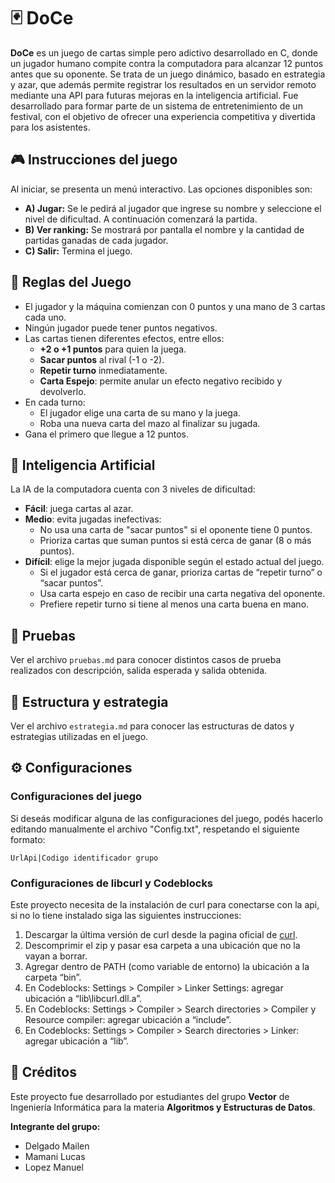 # 🃏 DoCe 

**DoCe** es un juego de cartas simple pero adictivo desarrollado en C, donde un jugador humano compite contra la computadora para alcanzar 12 puntos antes que su oponente.
Se trata de un juego dinámico, basado en estrategia y azar, que además permite registrar los resultados en un servidor remoto mediante una API para futuras mejoras en la inteligencia artificial. 
Fue desarrollado para formar parte de un sistema de entretenimiento de un festival, con el objetivo de ofrecer una experiencia competitiva y divertida para los asistentes.

## 🎮 Instrucciones del juego
Al iniciar, se presenta un menú interactivo. Las opciones disponibles son:

- **A) Jugar:** Se le pedirá al jugador que ingrese su nombre y seleccione el nivel de dificultad. A continuación comenzará la partida.
- **B) Ver ranking:** Se mostrará por pantalla el nombre y la cantidad de partidas ganadas de cada jugador.
- **C) Salir:** Termina el juego.


## 📜 Reglas del Juego
- El jugador y la máquina comienzan con 0 puntos y una mano de 3 cartas cada uno.
- Ningún jugador puede tener puntos negativos.
- Las cartas tienen diferentes efectos, entre ellos:
	- **+2 o +1 puntos** para quien la juega.
 	- **Sacar puntos** al rival (-1 o -2).
  	- **Repetir turno** inmediatamente.
  	- **Carta Espejo**: permite anular un efecto negativo recibido y devolverlo.
- En cada turno:
	- El jugador elige una carta de su mano y la juega.
	- Roba una nueva carta del mazo al finalizar su jugada.
- Gana el primero que llegue a 12 puntos.

## 🧠 Inteligencia Artificial
La IA de la computadora cuenta con 3 niveles de dificultad:
- **Fácil**: juega cartas al azar.
- **Medio**: evita jugadas inefectivas:
	- No usa una carta de "sacar puntos" si el oponente tiene 0 puntos.
 	- Prioriza cartas que suman puntos si está cerca de ganar (8 o más puntos).   
- **Difícil**: elige la mejor jugada disponible según el estado actual del juego.
	- Si el jugador está cerca de ganar, prioriza cartas de “repetir turno” o “sacar puntos”.
 	- Usa carta espejo en caso de recibir una carta negativa del oponente.
  	- Prefiere repetir turno si tiene al menos una carta buena en mano.
  
## 🧪 Pruebas
Ver el archivo `pruebas.md` para conocer distintos casos de prueba realizados con descripción, salida esperada y salida obtenida.

## 🧱 Estructura y estrategia
Ver el archivo `estrategia.md` para conocer las estructuras de datos y estrategias utilizadas en el juego.
  	  
## ⚙️ Configuraciones
### Configuraciones del juego
Si deseás modificar alguna de las configuraciones del juego, podés hacerlo editando manualmente el archivo "Config.txt", respetando el siguiente formato:
```
UrlApi|Codigo identificador grupo
```
### Configuraciones de libcurl y Codeblocks
Este proyecto necesita de la instalación de curl para conectarse con la api, si no lo tiene instalado siga las siguientes instrucciones:
1. Descargar la última versión de curl desde la pagina oficial de [curl](https://curl.se/windows/).
2. Descomprimir el zip y pasar esa carpeta a una ubicación que no la vayan a borrar.
3. Agregar dentro de PATH (como variable de entorno) la ubicación a la carpeta “bin”.
4. En Codeblocks: Settings > Compiler > Linker Settings: agregar ubicación a “lib\libcurl.dll.a”.
5. En Codeblocks: Settings > Compiler > Search directories > Compiler y Resource compiler: agregar ubicación a “include”.
6. En Codeblocks: Settings > Compiler > Search directories > Linker: agregar ubicación a “lib”.

## 👥 Créditos
Este proyecto fue desarrollado por estudiantes del grupo **Vector** de Ingeniería Informática para la materia **Algoritmos y Estructuras de Datos**.

**Integrante del grupo:**
- Delgado Mailen
- Mamani Lucas
- Lopez Manuel
